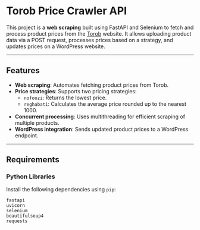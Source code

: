 # Torob Price Crawler API

This project is a **web scraping** built using FastAPI and Selenium to fetch and process product prices from the [Torob](https://torob.com) website. It allows uploading product data via a POST request, processes prices based on a strategy, and updates prices on a WordPress website.

---

## Features

- **Web scraping**: Automates fetching product prices from Torob.
- **Price strategies**: Supports two pricing strategies:
  - `nofoozi`: Returns the lowest price.
  - `reghabati`: Calculates the average price rounded up to the nearest 1000.
- **Concurrent processing**: Uses multithreading for efficient scraping of multiple products.
- **WordPress integration**: Sends updated product prices to a WordPress endpoint.

---

## Requirements

### Python Libraries
Install the following dependencies using `pip`:

```plaintext
fastapi
uvicorn
selenium
beautifulsoup4
requests

